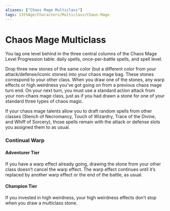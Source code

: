 ```yaml
---
aliases: ["Chaos Mage Multiclass"]
tags: 13thAge/Characters/Multiclass/Chaos-Mage
---
```

# Chaos Mage Multiclass

You lag one level behind in the three central columns of the Chaos Mage Level Progression table: daily spells, once-per-battle spells, and spell level.

Drop three new stones of the same color (but a different color from your attack/defense/iconic stones) into your chaos mage bag. These stones correspond to your other class. When you draw one of the stones, any warp effects or high weirdness you’ve got going on from a previous chaos mage turn end. On your next turn, you must use a standard action attack from your non-chaos mage class, just as if you had drawn a stone for one of your standard three types of chaos magic.

If your chaos mage talents allow you to draft random spells from other classes (Stench of Necromancy, Touch of Wizardry, Trace of the Divine, and Whiff of Sorcery), those spells remain with the attack or defense slots you assigned them to as usual.

### Continual Warp

#### Adventurer Tier

If you have a warp effect already going, drawing the stone from your other class doesn’t cancel the warp effect. The warp effect continues until it’s replaced by another warp effect or the end of the battle, as usual.

#### Champion Tier

If you invested in high weirdness, your high weirdness effects don’t stop when you draw a multiclass stone.
